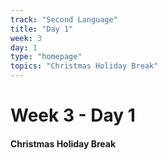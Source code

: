 ```yaml
---
track: "Second Language"
title: "Day 1"
week: 3
day: 1
type: "homepage"
topics: "Christmas Holiday Break"
---
```



# Week 3 - Day 1

#### Christmas Holiday Break
